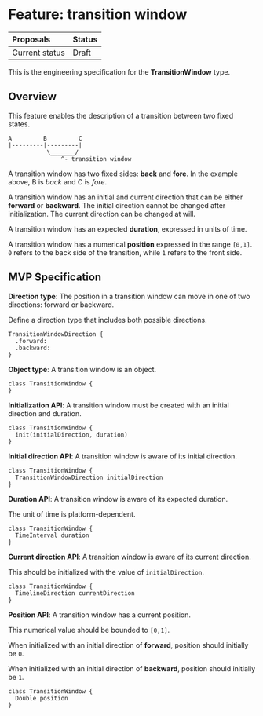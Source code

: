 # Feature: transition window

| Proposals | Status |
|:------------------|:-------|
| Current status | Draft |

This is the engineering specification for the **TransitionWindow** type.

## Overview

This feature enables the description of a transition between two fixed states.

```
A         B         C
|---------|---------|
           \_______/
               ^- transition window
```

A transition window has two fixed sides: **back** and **fore**. In the example above, B is *back* and C is *fore*.

A transition window has an initial and current direction that can be either **forward** or **backward**. The initial direction cannot be changed after initialization. The current direction can be changed at will.

A transition window has an expected **duration**, expressed in units of time.

A transition window has a numerical **position** expressed in the range `[0,1]`. `0` refers to the back side of the transition, while `1` refers to the front side.

## MVP Specification

**Direction type**: The position in a transition window can move in one of two directions: forward or backward.

Define a direction type that includes both possible directions.

```
TransitionWindowDirection {
  .forward:
  .backward:
}
```

**Object type**: A transition window is an object.

```
class TransitionWindow {
}
```

**Initialization API**: A transition window must be created with an initial direction and duration.

```
class TransitionWindow {
  init(initialDirection, duration)
}
```

**Initial direction API**: A transition window is aware of its initial direction.

```
class TransitionWindow {
  TransitionWindowDirection initialDirection
}
```

**Duration API**: A transition window is aware of its expected duration.

The unit of time is platform-dependent.

```
class TransitionWindow {
  TimeInterval duration
}
```

**Current direction API**: A transition window is aware of its current direction.

This should be initialized with the value of `initialDirection`.

```
class TransitionWindow {
  TimelineDirection currentDirection
}
```

**Position API**: A transition window has a current position.

This numerical value should be bounded to `[0,1]`.

When initialized with an initial direction of **forward**, position should initially be `0`.

When initialized with an initial direction of **backward**, position should initially be `1`.

```
class TransitionWindow {
  Double position
}
```
